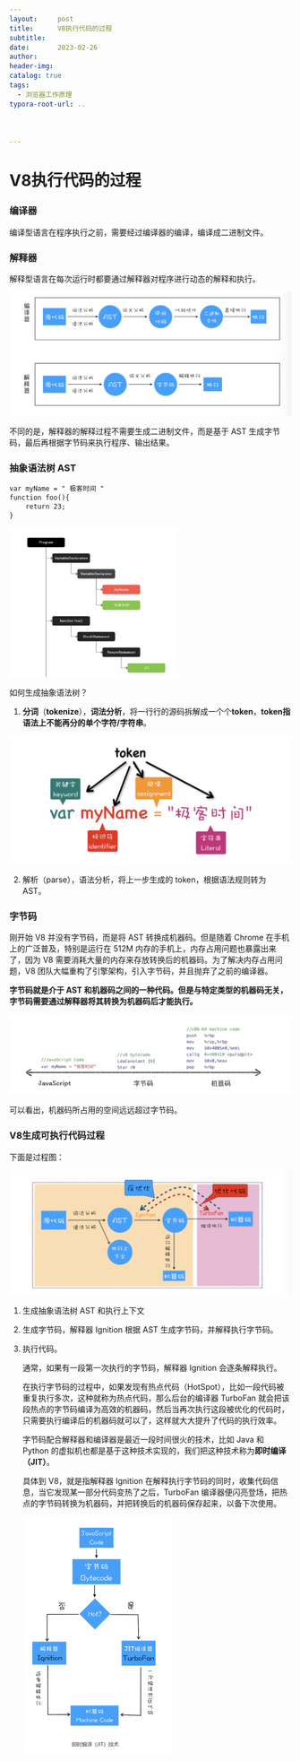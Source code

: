 ```yaml
---
layout:     post
title:      V8执行代码的过程
subtitle:  
date:       2023-02-26
author:     
header-img: 
catalog: true
tags:
  - 浏览器工作原理
typora-root-url: ..



---
```


# V8执行代码的过程

### 编译器

编译型语言在程序执行之前，需要经过编译器的编译，编译成二进制文件。

### 解释器

解释型语言在每次运行时都要通过解释器对程序进行动态的解释和执行。

<img src="/../img/postImage/image-20230226194901265.png" alt="image-20230226194901265" style="zoom:67%;" />

不同的是，解释器的解释过程不需要生成二进制文件，而是基于 AST 生成字节码，最后再根据字节码来执行程序、输出结果。

### 抽象语法树 AST

```
var myName = " 极客时间 "
function foo(){
 	return 23;
}
```

<img src="/../img/postImage/image-20230226195746852.png" alt="image-20230226195746852" style="zoom: 33%;" />

如何生成抽象语法树？

1. **分词**（**tokenize**），**词法分析**，将一行行的源码拆解成一个个**token**，**token指语法上不能再分的单个字符/字符串**。

<img src="/../img/postImage/image-20230226200214631.png" alt="image-20230226200214631" style="zoom: 50%;" />

2. 解析（parse），语法分析，将上一步生成的 token，根据语法规则转为 AST。

### 字节码

刚开始 V8 并没有字节码，而是将 AST 转换成机器码。但是随着 Chrome 在手机上的广泛普及，特别是运行在 512M 内存的手机上，内存占用问题也暴露出来了，因为 V8 需要消耗大量的内存来存放转换后的机器码。为了解决内存占用问题，V8 团队大幅重构了引擎架构，引入字节码，并且抛弃了之前的编译器。

**字节码就是介于 AST 和机器码之间的一种代码。但是与特定类型的机器码无关，字节码需要通过解释器将其转换为机器码后才能执行。**

![image-20230226202350876](/../img/postImage/image-20230226202350876.png)

可以看出，机器码所占用的空间远远超过字节码。

### V8生成可执行代码过程

下面是过程图：

<img src="/../img/postImage/image-20230226195455416.png" alt="image-20230226195455416" style="zoom:67%;" />

1. 生成抽象语法树 AST 和执行上下文

2. 生成字节码，解释器 Ignition 根据 AST 生成字节码，并解释执行字节码。

3. 执行代码。

    通常，如果有一段第一次执行的字节码，解释器 Ignition 会逐条解释执行。

    在执行字节码的过程中，如果发现有热点代码（HotSpot），比如一段代码被重复执行多次，这种就称为热点代码，那么后台的编译器 TurboFan 就会把该段热点的字节码编译为高效的机器码，然后当再次执行这段被优化的代码时，只需要执行编译后的机器码就可以了，这样就大大提升了代码的执行效率。

    字节码配合解释器和编译器是最近一段时间很火的技术，比如 Java 和 Python 的虚拟机也都是基于这种技术实现的，我们把这种技术称为**即时编译（JIT）**。

    具体到 V8，就是指解释器 Ignition 在解释执行字节码的同时，收集代码信息，当它发现某一部分代码变热了之后，TurboFan 编译器便闪亮登场，把热点的字节码转换为机器码，并把转换后的机器码保存起来，以备下次使用。

    <img src="/../img/postImage/image-20230226202707265.png" alt="image-20230226202707265" style="zoom:50%;" />